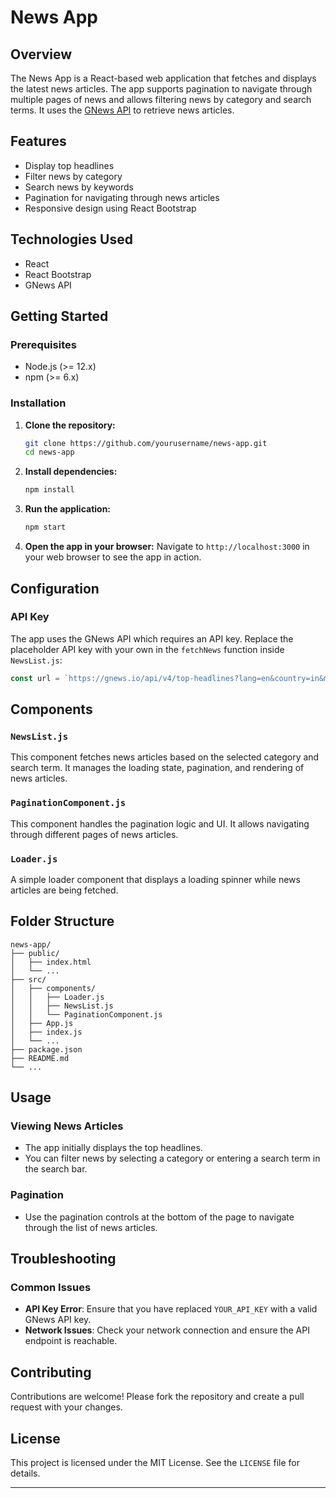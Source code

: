 # News App

## Overview

The News App is a React-based web application that fetches and displays the latest news articles. The app supports pagination to navigate through multiple pages of news and allows filtering news by category and search terms. It uses the [GNews API](https://gnews.io/) to retrieve news articles.

## Features

- Display top headlines
- Filter news by category
- Search news by keywords
- Pagination for navigating through news articles
- Responsive design using React Bootstrap

## Technologies Used

- React
- React Bootstrap
- GNews API

## Getting Started

### Prerequisites

- Node.js (>= 12.x)
- npm (>= 6.x)

### Installation

1. **Clone the repository:**

   ```bash
   git clone https://github.com/yourusername/news-app.git
   cd news-app
   ```

2. **Install dependencies:**

   ```bash
   npm install
   ```

3. **Run the application:**

   ```bash
   npm start
   ```

4. **Open the app in your browser:**
   Navigate to `http://localhost:3000` in your web browser to see the app in action.

## Configuration

### API Key

The app uses the GNews API which requires an API key. Replace the placeholder API key with your own in the `fetchNews` function inside `NewsList.js`:

```javascript
const url = `https://gnews.io/api/v4/top-headlines?lang=en&country=in&max=10&apikey=YOUR_API_KEY`;
```

## Components

### `NewsList.js`

This component fetches news articles based on the selected category and search term. It manages the loading state, pagination, and rendering of news articles.

### `PaginationComponent.js`

This component handles the pagination logic and UI. It allows navigating through different pages of news articles.

### `Loader.js`

A simple loader component that displays a loading spinner while news articles are being fetched.

## Folder Structure

```
news-app/
├── public/
│   ├── index.html
│   └── ...
├── src/
│   ├── components/
│   │   ├── Loader.js
│   │   ├── NewsList.js
│   │   └── PaginationComponent.js
│   ├── App.js
│   ├── index.js
│   └── ...
├── package.json
├── README.md
└── ...
```

## Usage

### Viewing News Articles

- The app initially displays the top headlines.
- You can filter news by selecting a category or entering a search term in the search bar.

### Pagination

- Use the pagination controls at the bottom of the page to navigate through the list of news articles.

## Troubleshooting

### Common Issues

- **API Key Error**: Ensure that you have replaced `YOUR_API_KEY` with a valid GNews API key.
- **Network Issues**: Check your network connection and ensure the API endpoint is reachable.

## Contributing

Contributions are welcome! Please fork the repository and create a pull request with your changes.

## License

This project is licensed under the MIT License. See the `LICENSE` file for details.

---
